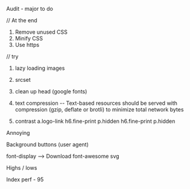 Audit - major to do 

// At the end

1. Remove unused CSS
2. Minify CSS
3. Use https

// try 

1. lazy loading images
2. srcset
3. clean up head (google fonts)
4. text compression -- Text-based resources should be served with compression (gzip, deflate or brotli) to minimize total network bytes

2. contrast
a.logo-link
h6.fine-print
p.hidden
h6.fine-print
p.hidden



Annoying

Background buttons (user agent)

font-display --> Download font-awesome svg




Highs / lows

Index perf - 95